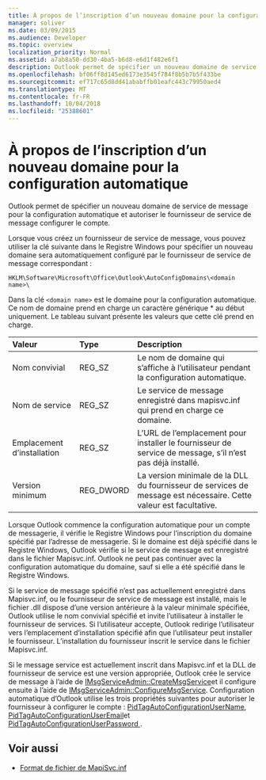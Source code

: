 ```yaml
---
title: À propos de l’inscription d’un nouveau domaine pour la configuration automatique
manager: soliver
ms.date: 03/09/2015
ms.audience: Developer
ms.topic: overview
localization_priority: Normal
ms.assetid: a7ab8a50-dd30-4ba5-b6d8-e6d1f482e6f1
description: Outlook permet de spécifier un nouveau domaine de service de message pour la configuration automatique et autoriser le fournisseur de service de message configurer le compte.
ms.openlocfilehash: bf06ff8d145ed6173e3545f784f8b5b7b5f433be
ms.sourcegitcommit: ef717c65d8dd41ababffb01eafc443c79950aed4
ms.translationtype: MT
ms.contentlocale: fr-FR
ms.lasthandoff: 10/04/2018
ms.locfileid: "25388601"
---
```

# <a name="about-registering-a-new-domain-for-automatic-configuration"></a>À propos de l’inscription d’un nouveau domaine pour la configuration automatique

Outlook permet de spécifier un nouveau domaine de service de message pour la configuration automatique et autoriser le fournisseur de service de message configurer le compte.
  
Lorsque vous créez un fournisseur de service de message, vous pouvez utiliser la clé suivante dans le Registre Windows pour spécifier un nouveau domaine sera automatiquement configuré par le fournisseur de service de message correspondant : 
  
`HKLM\Software\Microsoft\Office\Outlook\AutoConfigDomains\<domain name>\`
  
Dans la clé `<domain name>` est le domaine pour la configuration automatique. Ce nom de domaine prend en charge un caractère générique \* au début uniquement. Le tableau suivant présente les valeurs que cette clé prend en charge. 
  
| Valeur | Type | Description |
|:-----|:-----|:-----|
|Nom convivial  <br/> |REG_SZ  <br/> |Le nom de domaine qui s’affiche à l’utilisateur pendant la configuration automatique.  <br/> |
|Nom de service  <br/> |REG_SZ  <br/> |Le service de message enregistré dans mapisvc.inf qui prend en charge ce domaine.  <br/> |
|Emplacement d’installation  <br/> |REG_SZ  <br/> |L’URL de l’emplacement pour installer le fournisseur de service de message, s’il n’est pas déjà installé.  <br/> |
|Version minimum  <br/> |REG_DWORD  <br/> |La version minimale de la DLL du fournisseur de services de message est nécessaire. Cette valeur est facultative.  <br/> |
   
Lorsque Outlook commence la configuration automatique pour un compte de messagerie, il vérifie le Registre Windows pour l’inscription du domaine spécifié par l’adresse de messagerie. Si le domaine est déjà spécifié dans le Registre Windows, Outlook vérifie si le service de message est enregistré dans le fichier Mapisvc.inf. Outlook ne peut pas continuer avec la configuration automatique du domaine, sauf si elle a été spécifié dans le Registre Windows.
  
Si le service de message spécifié n’est pas actuellement enregistré dans Mapisvc.inf, ou le fournisseur de service de message est installé, mais le fichier .dll dispose d’une version antérieure à la valeur minimale spécifiée, Outlook utilise le nom convivial spécifié et invite l’utilisateur à installer le fournisseur de services. Si l’utilisateur accepte, Outlook redirige l’utilisateur vers l’emplacement d’installation spécifié afin que l’utilisateur peut installer le fournisseur. L’installation du fournisseur inscrit le service dans le fichier Mapisvc.inf.
  
Si le message service est actuellement inscrit dans Mapisvc.inf et la DLL de fournisseur de service est une version appropriée, Outlook crée le service de message à l’aide de [IMsgServiceAdmin::CreateMsgService](https://msdn.microsoft.com/library/0135f049-0311-45e5-9685-78597d599a4e%28Office.15%29.aspx)et il configure ensuite à l’aide de [ IMsgServiceAdmin::ConfigureMsgService](https://msdn.microsoft.com/library/a08f5905-2585-49ca-abb7-a77f2736f604%28Office.15%29.aspx). Configuration automatique d’Outlook utilise les trois propriétés suivantes pour autoriser le fournisseur à configurer le compte : [PidTagAutoConfigurationUserName](https://msdn.microsoft.com/library/05dfa0e2-4ab1-4f57-9009-6a815aca87bd%28Office.15%29.aspx), [PidTagAutoConfigurationUserEmail](https://msdn.microsoft.com/library/845140c8-5454-4b47-acec-ab5aff00b768%28Office.15%29.aspx)et [PidTagAutoConfigurationUserPassword ](https://msdn.microsoft.com/library/d33e7c45-55d8-4dc1-ade9-605542d87e61%28Office.15%29.aspx).
  
## <a name="see-also"></a>Voir aussi

- [Format de fichier de MapiSvc.inf](https://msdn.microsoft.com/library/b48eda17-83a8-4dc4-85c8-4ca827d13d25%28Office.15%29.aspx)

